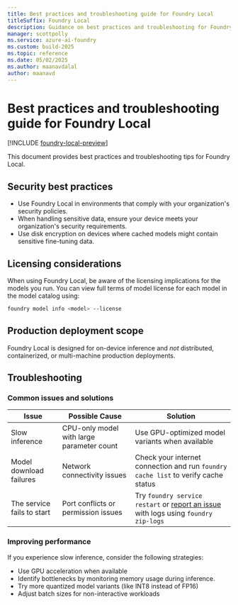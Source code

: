 ```yaml
---
title: Best practices and troubleshooting guide for Foundry Local
titleSuffix: Foundry Local
description: Guidance on best practices and troubleshooting for Foundry Local.
manager: scottpolly
ms.service: azure-ai-foundry
ms.custom: build-2025
ms.topic: reference
ms.date: 05/02/2025
ms.author: maanavdalal
author: maanavd
---
```


# Best practices and troubleshooting guide for Foundry Local

[!INCLUDE [foundry-local-preview](./../includes/foundry-local-preview.md)]

This document provides best practices and troubleshooting tips for Foundry Local.

## Security best practices

- Use Foundry Local in environments that comply with your organization's security policies.
- When handling sensitive data, ensure your device meets your organization's security requirements.
- Use disk encryption on devices where cached models might contain sensitive fine-tuning data.

## Licensing considerations

When using Foundry Local, be aware of the licensing implications for the models you run. You can view full terms of model license for each model in the model catalog using:

```bash
foundry model info <model> --license
```

## Production deployment scope

Foundry Local is designed for on-device inference and *not* distributed, containerized, or multi-machine production deployments.

## Troubleshooting

### Common issues and solutions

| Issue | Possible Cause | Solution |
| --- | --- | --- |
| Slow inference | CPU-only model with large parameter count | Use GPU-optimized model variants when available |
| Model download failures | Network connectivity issues | Check your internet connection and run `foundry cache list` to verify cache status |
| The service fails to start | Port conflicts or permission issues | Try `foundry service restart` or [report an issue](https://github.com/microsoft/Foundry-Local/issues) with logs using `foundry zip-logs` |

### Improving performance

If you experience slow inference, consider the following strategies:

- Use GPU acceleration when available
- Identify bottlenecks by monitoring memory usage during inference.
- Try more quantized model variants (like INT8 instead of FP16)
- Adjust batch sizes for non-interactive workloads